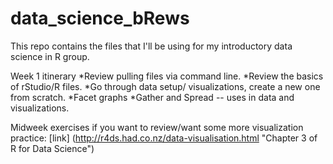 # data_science_bRews
This repo contains the files that I'll be using for my introductory data science in R group.

Week 1 itinerary
*Review pulling files via command line.
*Review the basics of rStudio/R files.
*Go through data setup/ visualizations, create a new one from scratch.
*Facet graphs
*Gather and Spread -- uses in data and visualizations.

Midweek exercises if you want to review/want some more visualization practice: [link] (http://r4ds.had.co.nz/data-visualisation.html "Chapter 3 of R for Data Science")
